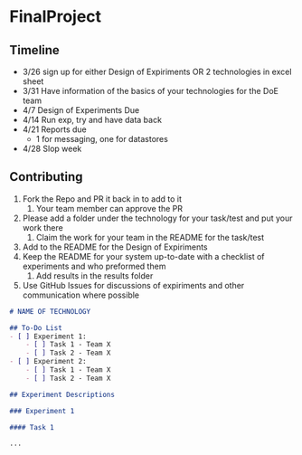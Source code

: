 # FinalProject

## Timeline
- 3/26 sign up for either Design of Expiriments OR 2 technologies in excel sheet 
- 3/31 Have information of the basics of your technologies for the DoE team
- 4/7 Design of Experiments Due
- 4/14 Run exp, try and have data back
- 4/21 Reports due 
	- 1 for messaging, one for datastores 
- 4/28 Slop week 

## Contributing
1) Fork the Repo and PR it back in to add to it
    1) Your team member can approve the PR
3) Please add a folder under the technology for your task/test and put your work there
    1) Claim the work for your team in the README for the task/test
4) Add to the README for the Design of Expiriments 
5) Keep the README for your system up-to-date with a checklist of experiments and who preformed them
    1) Add results in the results folder 
6) Use GitHub Issues for discussions of expiriments and other communication where possible 

``` markdown 
# NAME OF TECHNOLOGY

## To-Do List
- [ ] Experiment 1: 
    - [ ] Task 1 - Team X
    - [ ] Task 2 - Team X
- [ ] Experiment 2: 
    - [ ] Task 1 - Team X
    - [ ] Task 2 - Team X

## Experiment Descriptions 

### Experiment 1 

#### Task 1 

...
```
